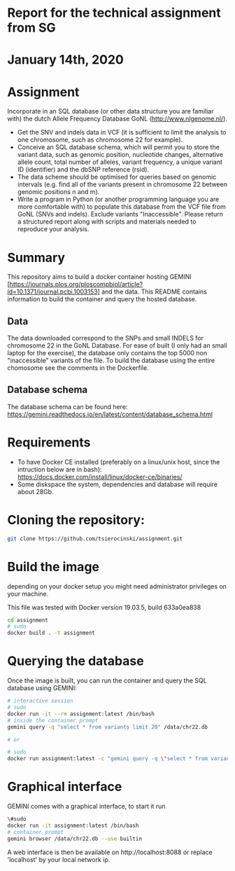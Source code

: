 # Report for the technical assignment from SG
# January 14th, 2020


# Assignment

Incorporate in an SQL database (or other data structure you are familiar with) the dutch Allele Frequency Database GoNL (http://www.nlgenome.nl/).
- Get the SNV and indels data in VCF (it is sufficient to limit the analysis to one chromosome, such as chromosome 22 for example).
- Conceive an SQL database schema, which will permit you to store the variant data, such as genomic position, nucleotide changes, alternative allele count, total number of alleles, variant frequency, a unique variant ID (identifier) and the dbSNP reference (rsid).
- The data scheme should be optimised for queries based on genomic intervals (e.g. find all of the variants present in chromosome 22 between genomic positions n and m).
- Write a program in Python (or another programming language you are more comfortable with) to populate this database from the VCF file from GoNL (SNVs and indels). Exclude variants "Inaccessible".
Please return a structured report along with scripts and materials needed to reproduce your analysis.


# Summary
This repository aims to build a docker container hosting GEMINI [https://journals.plos.org/ploscompbiol/article?id=10.1371/journal.pcbi.1003153] and the data. This README contains information to build the container and query the hosted database.

## Data
The data downloaded correspond to the SNPs and small INDELS for chromosome 22 in the GoNL Database. For ease of built (I only had an small laptop for the exercise), the database only contains the top 5000 non "inaccessible" variants of the file. To build the database using the entire chomosome see the comments in the Dockerfile.

## Database schema
The database schema can be found here: https://gemini.readthedocs.io/en/latest/content/database_schema.html

# Requirements
- To have Docker CE installed (preferably on a linux/unix host, since the intruction below are in bash): https://docs.docker.com/install/linux/docker-ce/binaries/
- Some diskspace the system, dependencies and database will require about 28Gb.

# Cloning the repository:

```bash
git clone https://github.com/tsierocinski/assignment.git
```

# Build the image

depending on your docker setup you might need administrator privileges on your machine.

This file was tested with Docker version 19.03.5, build 633a0ea838

```bash
cd assignment
# sudo
docker build . -t assignment
```

# Querying the database

Once the image is built, you can run the container and query the SQL database using GEMINI:

```bash
# interactive session
# sudo
docker run -it --rm assignment:latest /bin/bash
# inside the container prompt
gemini query -q "select * from variants limit 20" /data/chr22.db

# or

# sudo 
docker run assignment:latest -c "gemini query -q \"select * from variants limit 20\" /data/chr22.db"

```

# Graphical interface

GEMINI comes with a graphical interface, to start it run

```bash
\#sudo
docker run -it assignment:latest /bin/bash
# container prompt
gemini browser /data/chr22.db --use builtin
```

A web interface is then be available on http://localhost:8088 or replace 'localhost' by your local network ip.


